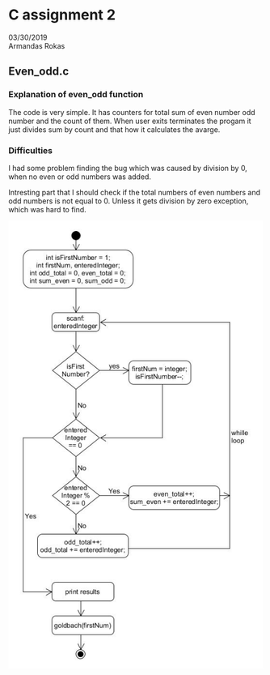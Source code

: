 # C assignment 2
03/30/2019  
Armandas Rokas
## Even_odd.c
### Explanation of even_odd function
The code is very simple. It has counters for total sum of even number odd number and the count of them. 
When user exits terminates the progam it just divides sum by count and that how it calculates the avarge. 
### Difficulties  
I had some problem finding the bug which was caused by division by 0, when no even or odd numbers was added. 

Intresting part that I should check if the total numbers of even numbers and odd numbers is not equal to 0. Unless it gets division by zero exception, which was hard to find.  

![alt text](https://github.com/ArmandasRokas/C_assigment_2/blob/master/docs/flowchart_even_odd.jpg "flowchart_even_odd")
